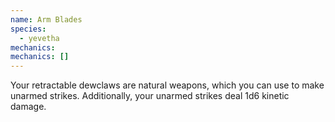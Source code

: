 ```yaml
---
name: Arm Blades
species:
  - yevetha
mechanics:
mechanics: []
---
```

Your retractable dewclaws are natural weapons, which you can use to make unarmed strikes. Additionally, your unarmed strikes deal 1d6 kinetic damage.
